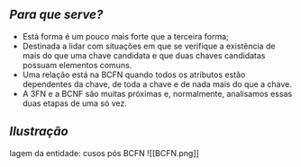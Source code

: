 ## ***Para que serve?***

- Está forma é um pouco mais forte que a terceira forma;
- Destinada a lidar com situações em que se verifique a existência de mais do que uma chave candidata e que duas chaves candidatas possuam elementos comuns.
- Uma relação está na BCFN quando todos os atributos estão dependentes da chave, de toda a chave e de nada mais do que a chave.
- A 3FN e a BCNF são muitas próximas e, normalmente, analisamos essas duas etapas de uma só vez.

## ***Ilustração***

Iagem da entidade: cusos pós BCFN
![[BCFN.png]]